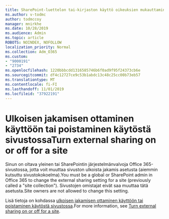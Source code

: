 ```yaml
---
title: SharePoint-luettelon tai-kirjaston käyttö oikeuksien mukauttaminen
ms.author: v-todmc
author: todmccoy
manager: mnirkhe
ms.date: 10/28/2019
ms.audience: Admin
ms.topic: article
ROBOTS: NOINDEX, NOFOLLOW
localization_priority: Normal
ms.collection: Adm_O365
ms.custom:
- "9000191"
- "2734"
ms.openlocfilehash: 1220bbbcdd1316585746b6f0ad9f95f24373cb6e
ms.sourcegitcommit: df4c12727ce9c53b1abdc13c48c25cc00b73eb57
ms.translationtype: MT
ms.contentlocale: fi-FI
ms.lasthandoff: 11/01/2019
ms.locfileid: "37922191"
---
```

# <a name="turn-external-sharing-on-or-off-for-a-site"></a><span data-ttu-id="b784c-102">Ulkoisen jakamisen ottaminen käyttöön tai poistaminen käytöstä sivustossa</span><span class="sxs-lookup"><span data-stu-id="b784c-102">Turn external sharing on or off for a site</span></span>

<span data-ttu-id="b784c-103">Sinun on oltava yleinen tai SharePointin järjestelmänvalvoja Office 365-sivustossa, jotta voit muuttaa sivuston ulkoista jakamis asetusta (aiemmin kutsuttu sivustokokoelma).</span><span class="sxs-lookup"><span data-stu-id="b784c-103">You must be a global or SharePoint admin in Office 365 to change the external sharing setting for a site (previously called a "site collection").</span></span> <span data-ttu-id="b784c-104">Sivustojen omistajat eivät saa muuttaa tätä asetusta.</span><span class="sxs-lookup"><span data-stu-id="b784c-104">Site owners are not allowed to change this setting.</span></span> 

<span data-ttu-id="b784c-105">Lisä tietoja on kohdassa [ulkoisen jakamisen ottaminen käyttöön tai poistaminen käytöstä sivustossa](https://docs.microsoft.com/sharepoint/change-external-sharing-site).</span><span class="sxs-lookup"><span data-stu-id="b784c-105">For more information, see [Turn external sharing on or off for a site](https://docs.microsoft.com/sharepoint/change-external-sharing-site).</span></span>
